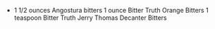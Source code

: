 - 1 1/2 ounces Angostura bitters
  1 ounce Bitter Truth Orange Bitters
  1 teaspoon Bitter Truth Jerry Thomas Decanter Bitters